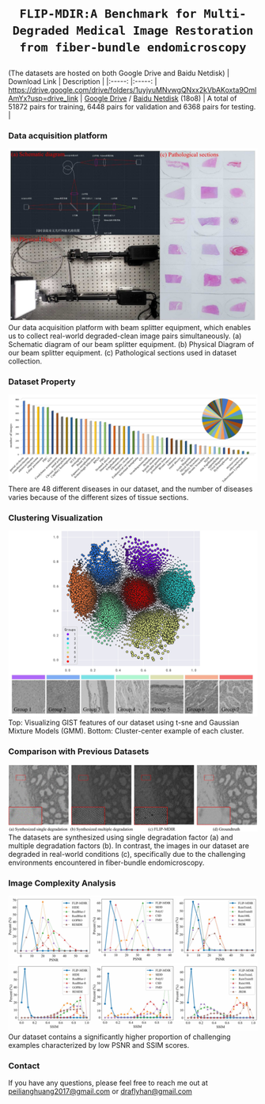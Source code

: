 # <p align=center> `FLIP-MDIR:A Benchmark for Multi-Degraded Medical Image Restoration from fiber-bundle endomicroscopy`</p>

(The datasets are hosted on both Google Drive and Baidu Netdisk)
| Download Link | Description | 
|:-----: |:-----: |
https://drive.google.com/drive/folders/1uyjyuMNvwgQNxx2kVbAKoxta9OmlAmYx?usp=drive_link
| [Google Drive](https://drive.google.com/drive/folders/1uyjyuMNvwgQNxx2kVbAKoxta9OmlAmYx?usp=drive_link) / [Baidu Netdisk](https://pan.baidu.com/s/1YkCvpEBmSlK01CWr6u8VPw) (18o8) | A total of 51872 pairs for training, 6448 pairs for validation and 6368 pairs for testing. |

### Data acquisition platform 
![Example](figures/platform.jpg)
Our data acquisition platform with beam splitter equipment, which enables us to collect real-world degraded-clean image pairs simultaneously. (a) Schematic diagram of our beam splitter equipment.
(b) Physical Diagram of our beam splitter equipment. (c) Pathological sections used in dataset collection.

### Dataset Property
![Example](figures/properties.jpg)
There are 48 different diseases in our dataset, and the number of diseases varies because of the different sizes of tissue sections.

### Clustering Visualization
![Example](figures/gmm.jpg)
Top: Visualizing GIST features of our dataset using t-sne and Gaussian Mixture Models (GMM). Bottom: Cluster-center example of each cluster.

### Comparison with Previous Datasets
![Example](figures/Comparison.jpg)
The datasets are synthesized using single degradation factor (a) and multiple degradation factors (b). In contrast, the images in our dataset are degraded in real-world conditions (c), specifically due to the challenging environments encountered in fiber-bundle endomicroscopy.

### Image Complexity Analysis
![Example](figures/PSNR.jpg)
Our dataset contains a significantly higher proportion of challenging examples characterized by low PSNR and SSIM scores.

### Contact
If you have any questions, please feel free to reach me out at peilianghuang2017@gmail.com or draflyhan@gmail.com
